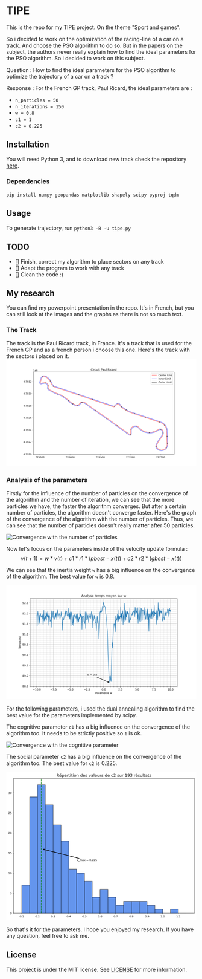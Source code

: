 # TIPE
This is the repo for my TIPE project. On the theme "Sport and games".

So i decided to work on the optimization of the racing-line of a car on a track. And choose the PSO algorithm to do so. But in the papers on the subject, the authors never really explain how to find the ideal parameters for the PSO algorithm. So i decided to work on this subject.

Question : How to find the ideal parameters for the PSO algorithm to optimize the trajectory of a car on a track ?

Response :
For the French GP track, Paul Ricard, the ideal parameters are :
- `n_particles = 50`
- `n_iterations = 150`
- `w = 0.8`
- `c1 = 1`
- `c2 = 0.225`

## Installation

You will need Python 3, and to download new track check the repository [here](https://github.com/bacinger/f1-circuits).



### Dependencies

`pip install numpy geopandas matplotlib shapely scipy pyproj tqdm`

## Usage

To generate trajectory, run `python3 -B -u tipe.py`

## TODO

- [] Finish, correct my algorithm to place sectors on any track
- [] Adapt the program to work with any track
- [] Clean the code :)


## My research

You can find my powerpoint presentation in the repo. It's in French, but you can still look at the images and the graphs as there is not so much text.

### The Track

The track is the Paul Ricard track, in France. It's a track that is used for the French GP and as a french person i choose this one. Here's the track with the sectors i placed on it.
![Paul Ricard](img/circuit_paul_ricard.png)

### Analysis of the parameters

Firstly for the influence of the number of particles on the convergence of the algorithm and the number of iteration, we can see that the more particles we have, the faster the algorithm converges. But after a certain number of particles, the algorithm doesn't converge faster. Here's the graph of the convergence of the algorithm with the number of particles. Thus, we can see that the number of particles doesn't really matter after 50 particles.

![Convergence with the number of particles](img/convergence_with_particles.png)


Now let's focus on the parameters inside of the velocity update formula :
$$ v(t+1) = w * v(t) + c1 * r1 * (pbest - x(t)) + c2 * r2 * (gbest - x(t)) $$

We can see that the inertia weight `w` has a big influence on the convergence of the algorithm. The best value for `w` is 0.8. 

![Convergence with the inertia weight](img/analyse_w.png)


For the following parameters, i used the dual annealing algorithm to find the best value for the parameters implemented by scipy.

The cognitive parameter `c1` has a big influence on the convergence of the algorithm too. It needs to be strictly positive so `1` is ok. 

![Convergence with the cognitive parameter](img/analyse_c1.png)


The social parameter `c2` has a big influence on the convergence of the algorithm too. The best value for `c2` is 0.225. 

![Convergence with the social parameter](img/analyse_c2.png)

So that's it for the parameters. I hope you enjoyed my research. If you have any question, feel free to ask me.

## License
This project is under the MIT license. See [LICENSE](https://github.com/Xayon98/TIPE/LICENCE) for more information.

